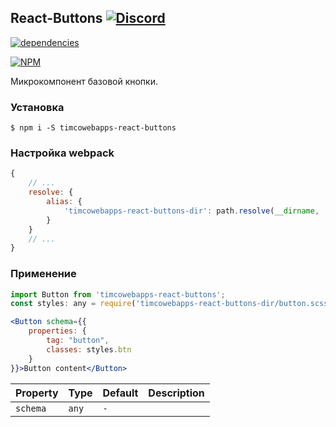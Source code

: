 ## React-Buttons [![Discord](https://discordapp.com/api/guilds/402238411639095297/widget.png)](https://discord.gg/vCMcgwQ)

[![dependencies](https://david-dm.org/timcowebapps/react-buttons.svg)](https://david-dm.org/timcowebapps/react-buttons)

[![NPM](https://nodei.co/npm/timcowebapps-react-buttons.png?downloads=true&downloadRank=true&stars=true)](https://nodei.co/npm/timcowebapps-react-buttons/)

Микрокомпонент базовой кнопки.

### Установка

```console
$ npm i -S timcowebapps-react-buttons
```

### Настройка webpack

```js
{
	// ...
	resolve: {
		alias: {
			'timcowebapps-react-buttons-dir': path.resolve(__dirname, 'node_modules',	'timcowebapps-react-buttons', 'lib')
		}
	}
	// ...
}
```

### Применение

```jsx
import Button from 'timcowebapps-react-buttons';
const styles: any = require('timcowebapps-react-buttons-dir/button.scss');

<Button schema={{
	properties: {
		tag: "button",
		classes: styles.btn
	}
}}>Button content</Button>
```

| Property       | Type               | Default     | Description |
| :------------- | :----------------- | :---------- | :---------- |
| `schema`       | `any`              | `-`         |             |
